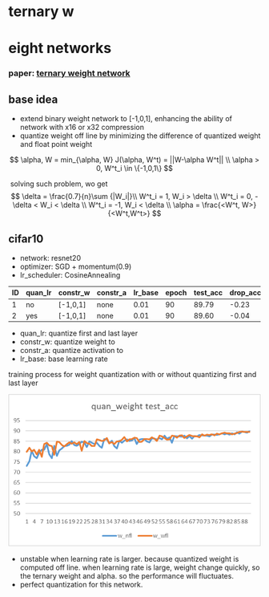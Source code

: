 # ternary w

# eight networks

### paper: [ternary weight network](arxiv/1605.04711v2)

## base idea

- extend binary weight network to [-1,0,1], enhancing the ability of network with x16 or x32 compression
- quantize weight off line by minimizing the difference of quantized weight and float point weight

$$
\alpha, W = min_{\alpha, W} J(\alpha, W^t) = ||W-\alpha W^t|| \\
\alpha > 0, W^t_i \in \{-1,0,1\}
$$

​	solving such problem, wo get
$$
\delta = \frac{0.7}{n}\sum {|W_i|}\\
W^t_i = 1, W_i > \delta \\
W^t_i = 0, -\delta < W_i < \delta \\
W^t_i = -1, W_i < \delta \\
\alpha = \frac{<W^t, W>}{<W^t,W^t>}
$$

## cifar10

- network: resnet20
- optimizer: SGD + momentum(0.9)
- lr_scheduler: CosineAnnealing

| ID   | quan_lr | constr_w | constr_a | lr_base | epoch | test_acc | drop_acc |
| ---- | ------- | -------- | -------- | ------- | ----- | -------- | -------- |
| 1    | no      | [-1,0,1] | none     | 0.01    | 90    | 89.79    | -0.23    |
| 2    | yes     | [-1,0,1] | none     | 0.01    | 90    | 89.60    | -0.04    |

- quan_lr:  quantize first and last layer
- constr_w: quantize weight to
- constr_a: quantize activation to
- lr_base: base learning rate

training process for weight quantization with or without quantizing first and last layer

![twn_resnet20_quan_weight](.\image\twn_resnet20_quan_weight.png)

- unstable when learning rate is larger. because quantized weight is computed off line. when learning rate is large, weight change quickly, so the ternary weight and alpha. so the performance will fluctuates.
- perfect quantization for this network.







